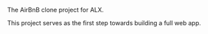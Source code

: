 The AirBnB clone project for ALX.

This project serves as the first step towards building a full web app.
